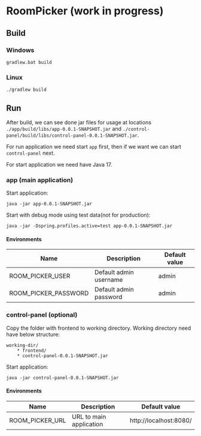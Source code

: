 # RoomPicker (work in progress)

## Build
### Windows
```shell
gradlew.bat build
```

### Linux
```shell
./gradlew build
```

## Run
After build, we can see done jar files for usage at locations `./app/build/libs/app-0.0.1-SNAPSHOT.jar` 
and `./control-panel/build/libs/control-panel-0.0.1-SNAPSHOT.jar`.

For run application we need start `app` first, then if we want we can start `control-panel` next.

For start application we need have Java 17.

### app (main application)
Start application:
```shell
java -jar app-0.0.1-SNAPSHOT.jar
```

Start with debug mode using test data(not for production):
```shell
java -jar -Dspring.profiles.active=test app-0.0.1-SNAPSHOT.jar
```

#### Environments
| Name                 | Description            | Default value |
|----------------------|------------------------|---------------|
| ROOM_PICKER_USER     | Default admin username | admin         |
| ROOM_PICKER_PASSWORD | Default admin password | admin         |

### control-panel (optional)
Copy the folder with frontend to working directory. Working directory need have below structure:
```text
working-dir/
    * frontend/
    * control-panel-0.0.1-SNAPSHOT.jar
```

Start application:
```shell
java -jar control-panel-0.0.1-SNAPSHOT.jar
```

#### Environments
| Name            | Description             | Default value          |
|-----------------|-------------------------|------------------------|
| ROOM_PICKER_URL | URL to main application | http://localhost:8080/ | 

